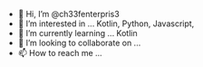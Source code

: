 - 👋 Hi, I’m @ch33fenterpris3
- 👀 I’m interested in ... Kotlin, Python, Javascript, 
- 🌱 I’m currently learning ... Kotlin
- 💞️ I’m looking to collaborate on ...
- 📫 How to reach me ...

<!---
ch33fenterpris3/ch33fenterpris3 is a ✨ special ✨ repository because its `README.md` (this file) appears on your GitHub profile.
You can click the Preview link to take a look at your changes.
--->
